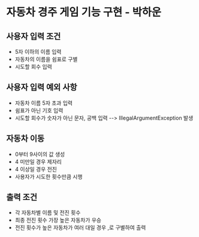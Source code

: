 # 자동차 경주 게임 기능 구현 - 박하운

## 사용자 입력 조건
- 5자 이하의 이름 입력
- 자동차의 이름을 쉼표로 구별
- 시도할 회수 입력

## 사용자 입력 예외 사항
- 자동차 이름 5자 초과 입력
- 쉼표가 아닌 기호 입력
- 시도할 회수가 숫자가 아닌 문자, 공백 입력
--> IllegalArgumentException 발생

## 자동차 이동
- 0부터 9사이의 값 생성
- 4 미만일 경우 제자리
- 4 이상일 경우 전진
- 사용자가 시도한 횟수만큼 시행

## 출력 조건
- 각 자동차별 이름 및 전진 횟수
- 최종 전진 횟수 가장 높은 자동차가 우승
- 전진 횟수가 높은 자동차가 여러 대일 경우 ,로 구별하여 출력